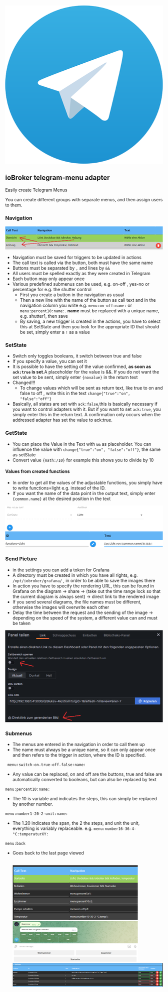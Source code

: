 ![Logo](../../admin/telegram-menu.png)

## ioBroker telegram-menu adapter

Easily create Telegram Menus

You can create different groups with separate menus, and then assign users to them.

### Navigation

![Navigation](../pic/nav.png)

-   Navigation must be saved for triggers to be updated in actions
-   The call text is called via the button, both must have the same name
-   Buttons must be separated by `,` and lines by `&&`
-   All users must be spelled exactly as they were created in Telegram
-   Each button may only appear once
-   Various predefined submenus can be used, e.g. on-off , yes-no or percentage for e.g. the shutter control
    -   First you create a button in the navigation as usual
    -   Then a new line with the name of the button as call text and in the navigation column you write e.g. `menu:on-off:name:` or `menu:percent10:name:`. **name** must be replaced with a unique name, e.g. shutter1, then save
    -   By saving, a new trigger is created in the actions, you have to select this at SetState and then you look for the appropriate ID that should be set, simply enter a `!` as a value

### SetState

-   Switch only toggles booleans, it switch between true and false
-   If you specify a value, you can set it
-   It is possible to have the setting of the value confirmed, **as soon as `ack:true` is set**.A placeholder for the value is &&. If you do not want the set value to be sent, simply enter `{novalue}` in the return text
-   Changed!!!
    -   To change values which will be ​​sent as return text, like true to on and false to off , write this in the text `change{"true":"on", "false":"off"}`
-   Basically, all states are set with `ack:false`,this is basically necessary if you want to control adapters with it. But if you want to set `ack:true`, you simply enter this in the return text. A confirmation only occurs when the addressed adapter has set the value to ack:true.

### GetState

-   You can place the Value in the Text with `&&` as placeholder. You can influence the value with `change{"true":"on", "false":"off"}`, the same as setState
-   Convert value `{math:/10}` for example this shows you to divide by 10

#### Values ​​from created functions

-   In order to get all the values ​​of the adjustable functions, you simply have to write functions=light e.g. instead of the ID.
-   If you want the name of the data point in the output text, simply enter `{common.name}` at the desired position in the text

![functions](../pic/functions.png)

### Send Picture

-   in the settings you can add a token for Grafana
-   A directory must be created in which you have all rights, e.g. `/opt/iobroker/grafana/` , in order to be able to save the images there
-   In action you have to specify the rendering URL, this can be found in Grafana on the diagram -> share -> (take out the time range lock so that the current diagram is always sent) -> direct link to the rendered image
-   If you send several diagrams, the file names must be different, otherwise the images will overwrite each other
-   Delay the time between the request and the sending of the image -> depending on the speed of the system, a different value can and must be taken

![Grafana](../pic/grafana.png)

### Submenus

-   The menus are entered in the navigation in order to call them up
-   The name must always be a unique name, so it can only appear once and then refers to the trigger in action, where the ID is specified.

```
 menu:switch-on.true-off.false:name:
```

-   Any value can be replaced, on and off are the buttons, true and false are automatically converted to booleans, but can also be replaced by text

```
menu:percent10:name:
```

-   The 10 is variable and indicates the steps, this can simply be replaced by another number.

```
menu:number1-20-2-unit:name:
```

-   The 1.20 indicates the span, the 2 the steps, and unit the unit, everything is variably replaceable. e.g. `menu:number16-36-4-°C:temperaturXY:`

```
menu:back
```

-   Goes back to the last page viewed

    <br>
    <img src="../pic/submenu_nav.png" width="400"/> <img src="../pic/menu_percent10_r2.png" width="400"/>
    <img src="../pic/submenu_setstate.png" width="600"/>
